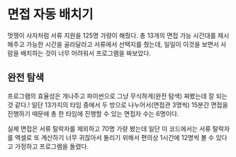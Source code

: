 # 면접 자동 배치기 


멋쟁이 사자처럼 서류 지원을 125명 가량이 해줬다.
총 13개의 면접 가능 시간대를 제시해주고 가능한 시간을 골라달라고 서류에서 선택지를 줬는데, 
일일이 이것을 보면서 사람을 배치하는 것이 너무 어려워서 프로그램을 짜보았다. 

## 완전 탐색 

프로그램의 효율성은 개나주고 파이썬으로 그냥 무식하게(완전 탐색) 짜봤는데 잘 되는 것 같다.!
일단 13가지의 타임 중에서 두 방으로 나누어서(면접관 3명씩) 15분간 면접을 진행하기 때문에 총 한 타임에 
진행할 수 있는 면접자 수는 6명이다. 

실제 면접은 서류 탈락자를 제외하고 70명 가량 봤는데 일단 이 코드에서는 서류 탈락자를 
엑셀로 또 계산하기 너무 귀찮아서  돌리기 위해서 편의상 1시간에 12명씩 볼 수 있다고 가정하고 프로그램을 돌렸다. 

